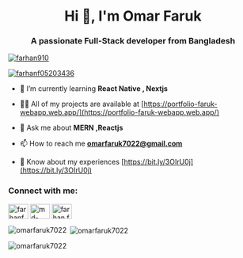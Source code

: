 <h1 align="center">Hi 👋, I'm Omar Faruk</h1>
<h3 align="center">A passionate Full-Stack developer from Bangladesh</h3>


<p align="left"> <a href="https://github.com/ryo-ma/github-profile-trophy"><img src="https://github-profile-trophy.vercel.app/?username=farhan910" alt="farhan910" /></a> </p>

<p align="left"> <a href="https://twitter.com/farhanf05203436" target="blank"><img src="https://img.shields.io/twitter/follow/farhanf05203436?logo=twitter&style=for-the-badge" alt="farhanf05203436" /></a> </p>

- 🌱 I’m currently learning **React Native , Nextjs**

- 👨‍💻 All of my projects are available at [https://portfolio-faruk-webapp.web.app/](https://portfolio-faruk-webapp.web.app/)

- 💬 Ask me about **MERN ,Reactjs**

- 📫 How to reach me **omarfaruk7022@gmail.com**

- 📄 Know about my experiences [https://bit.ly/3OIrU0j](https://bit.ly/3OIrU0j)

<h3 align="left">Connect with me:</h3>
<p align="left">
<a href="https://twitter.com/farhanf05203436" target="blank"><img align="center" src="https://raw.githubusercontent.com/rahuldkjain/github-profile-readme-generator/master/src/images/icons/Social/twitter.svg" alt="farhanf05203436" height="30" width="40" /></a>
<a href="https://linkedin.com/in/md-omar-faruk7022/" target="blank"><img align="center" src="https://raw.githubusercontent.com/rahuldkjain/github-profile-readme-generator/master/src/images/icons/Social/linked-in-alt.svg" alt="md-omar-faruk7022/" height="30" width="40" /></a>
<a href="https://fb.com/farhan.faruk.9022" target="blank"><img align="center" src="https://raw.githubusercontent.com/rahuldkjain/github-profile-readme-generator/master/src/images/icons/Social/facebook.svg" alt="farhan.faruk.9022" height="30" width="40" /></a>
</p>

<p><img align="left" src="https://github-readme-stats.vercel.app/api/top-langs?username=omarfaruk7022&show_icons=true&locale=en&layout=compact" alt="omarfaruk7022" /></p>

<p>&nbsp;<img align="center" src="https://github-readme-stats.vercel.app/api?username=omarfaruk7022&show_icons=true&locale=en" alt="omarfaruk7022" /></p>

<p><img align="center" src="https://github-readme-streak-stats.herokuapp.com/?user=omarfaruk7022&" alt="omarfaruk7022" /></p>
